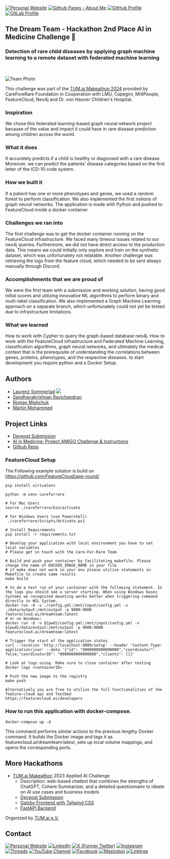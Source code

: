 <a href="https://laurenzsommerlad.com"><img src="https://img.shields.io/badge/website-000000?style=for-the-badge&logo=About.me&logoColor=white" alt="Personal Website"/></a>
<a href="https://github.laurenzsommerlad.com"><img src="https://img.shields.io/badge/github%20pages-121013?style=for-the-badge&logo=github&logoColor=white" alt="Github Pages - About Me"/></a>
<a href="https://github.com/LaurenzSommerlad" target="_blank"><img src="https://img.shields.io/badge/github-%23121011.svg?style=for-the-badge&logo=github&logoColor=white" alt="GitHub Profile"/></a>
<a href="https://gitlab.com/LaurenzSommerlad" target="_blank"><img src="https://img.shields.io/badge/gitlab-%23181717.svg?style=for-the-badge&logo=gitlab&logoColor=white" alt="GitLab Profile"/></a>

## The Dream Team - Hackathon 2nd Place AI in Medicine Challenge 🥈
### Detection of rare child diseases by applying graph machine learning to a remote dataset with federated machine learning
<br>

![Team Photo](https://github.com/LaurenzSommerlad/TUM.ai-Makeathon2024-Amigo-Challenge/assets/36761347/78b360be-0c70-4f10-91ef-2664a297fb40)


This challenge was part of the <a href="https://makeathon.tum-ai.com" target="_blank">TUM.ai Makeathon 2024</a> provided by CareForeRare Foundation in Cooperation with LMU, Capegini, MI4People, FeatureCloud, Neo4j and Dr. von Hauner Children's Hospital.

### Inspiration
We chose this federated learning-based graph neural network project because of the value and impact it could have in rare disease prediction among children across the world.

### What it does
It accurately predicts if a child is healthy or diagnosed with a rare disease. Moreover, we can predict the patients’ disease categories based on the first letter of the ICD-10 code system.

### How we built it
If a patient has one or more phenotypes and genes, we used a random forest to perform classification. We also implemented the first notions of graph neural networks. The application is made with Python and pushed to FeatureCloud inside a docker container.

### Challenges we ran into
The first challenge was to get the docker container running on the FeatureCloud infrastructure. We faced many timeout issues related to our neo4j queries. Furthermore, we did not have direct access to the production data. This means we could initially only explore and train on the synthetic dataset, which was unfortunately not relatable. Another challenge was retrieving the logs from the feature cloud, which needed to be sent always manually through Discord.

### Accomplishments that we are proud of
We were the first team with a submission and working solution, having good initial scores and utilizing innovative ML algorithms to perform binary and multi-label classification. We also implemented a Graph Machine Learning approach on a separate branch, which unfortunately could not yet be tested due to infrastructure limitations.

### What we learned
How to work with Cypher to query the graph-based database neo4j. How to work with the FeatureCloud infrastructure and Federated Machine Learning, classification algorithms, graph neural networks, and ultimately the medical context that is the prerequisite of understanding the correlations between genes, proteins, phenotypes, and the respective diseases.
to start development you require python and a Docker Setup.

## Authors
- <a href="https://laurenzsommerlad.com" target="_blank" rel="me">Laurenz Sommerlad</a> <a href="https://www.linkedin.com/in/laurenzsommerlad/" target="_blank" rel="me"><img src="https://img.shields.io/badge/LinkedIn-0077B5?logo=linkedin&logoColor=white"/></a><br>
- [Sandhanakrishnan Ravichandran](https://www.linkedin.com/in/sandhanakrishnanr/) <br>
- [Roman Mishchuk](https://www.linkedin.com/in/roman-mishchuk-0ab260bb/) <br>
- [Martin Mohammed](https://www.linkedin.com/in/martin-mohammed-30019a207/)

## Project Links

- <a href="https://devpost.com/software/the-dream-team-7uik58" target="_blank">Devpost Submission</a><br>
- <a href="https://tum-ai.notion.site/AI-in-Medicine-Project-AMIGO-d882e781fbfc4056b474fee54cdb0b2f" target="_blank">AI in Medicine: Project AMIGO Challenge & Instructions</a><br>
- <a href="https://github.com/LaurenzSommerlad/TUM.ai-Makeathon2024-Amigo-Challenge" target="_blank">Github Repo</a>

### FeatureCloud Setup
The Following example solution is build on https://github.com/FeatureCloud/app-round/

```
pip install virtualenv

python -m venv careforrare

# For Mac Users
source ./careforrare/bin/activate

# For Windows Users (use Powershell)
 ./careforrare/Scripts/Activate.ps1

# Install Requirements
pip install -r requirements.txt

# Develop your application with local environment you have to set local variables
# Please get in touch with the Care-For-Rare Team

# Build and push your container by facilitating makefile. Please change the name of DOCKER_IMAGE_NAME in your file
# if make does not work in your env please utilize statements in Makefile to create same results
make build

# to do a test run of your container with the following statement. In the logs you should see a server starting. When using Windows bases Systems we recognized mounting works better when triggering command directly in WSL System. 
docker run -d -v ./config.yml:/mnt/input/config.yml -v ./data/output:/mnt/output -p 9000:9000 featurecloud.ai/dreamteam:latest
# or on Windows:
docker run -d -v ${pwd}/config.yml:/mnt/input/config.yml -v ${pwd}/data/output:/mnt/output -p 9000:9000 featurecloud.ai/dreamteam:latest

# Trigger the start of the application states
curl --location 'http://localhost:9000/setup' --header 'Content-Type: application/json' --data '{"id": "0000000000000000","coordinator": false,"coordinatorID": "0000000000000000","clients": []}'

# Look at logs using. Make sure to close container after testing
docker logs <containerID>

# Push the new image to the registry
make push

Alternatively you are free to utilize the full functionalities of the feature-cloud api and Testbed
https://featurecloud.ai/developers

```

### How to run this application with docker-compose. 

```docker-compose up -d ```

This command performs similar actions to the previous lengthy Docker command. It builds the Docker image and tags it as featurecloud.ai/dreamteam:latest, sets up local volume mappings, and opens the corresponding ports.

## More Hackathons
- <a href="https://makeathon.tum-ai.com" target="_blank">TUM.ai Makeathon</a> 2023 Applied AI Challenge
  - Description: web-based chatbot that combines the strengths of ChatGPT, Cohere Summarizer, and a detailed questionnaire to ideate on AI use cases and business models
  - <a href="https://devpost.com/software/appliedai_canai" target="_blank" rel="nofollow noopener noreferrer">Devpost Submission</a>
  - <a href="https://github.com/LaurenzSommerlad/tum.ai-makeathon2023-frontend" target="_blank">Gatsby Frontend with Tailwind CSS</a>
  - <a href="https://github.com/LaurenzSommerlad/TUM.ai-Makeathon2023-API-Endpoint/" target="_blank">FastAPI Backend</a>

Organized by <a href="https://www.tum-ai.com" target="_blank">TUM.ai e.V.</a>

## Contact ##
<a href="https://laurenzsommerlad.com" rel="me"><img src="https://img.shields.io/badge/website-000000?style=for-the-badge&logo=About.me&logoColor=white" alt="Personal Website"/></a>
<a href="https://www.linkedin.com/in/laurenzsommerlad" target="_blank" rel="me"><img src="https://img.shields.io/badge/linkedin-%230077B5.svg?style=for-the-badge&logo=linkedin&logoColor=white" alt="LinkedIn"/></a>
<a href="https://x.com/Lauros_World" target="_blank" rel="me"><img src="https://img.shields.io/badge/X-%23000000.svg?style=for-the-badge&logo=X&logoColor=white" alt="X (Former Twitter)"/></a>
<a href="https://www.instagram.com/laurenzsommerlad/" target="_blank" rel="me"><img src="https://img.shields.io/badge/Instagram-%23E4405F.svg?style=for-the-badge&logo=Instagram&logoColor=white" alt="Instagram"/></a>
<a href="https://www.threads.net/@laurenzsommerlad" target="_blank" rel="me"><img src="https://img.shields.io/badge/Threads-000000?style=for-the-badge&logo=Threads&logoColor=white" alt="Threads"/></a>
<a href="https://www.youtube.com/@LaurenzSommerlad" target="_blank" rel="me"><img src="https://img.shields.io/badge/YouTube-%23FF0000.svg?style=for-the-badge&logo=YouTube&logoColor=white" alt="YouTube Channel"/></a>
<a href="https://www.facebook.com/LaurenzSommerlad.official/" target="_blank" rel="me"><img src="https://img.shields.io/badge/Facebook-%231877F2.svg?style=for-the-badge&logo=Facebook&logoColor=white" alt="Facebook"/></a>
<a href="https://mastodon.social/@LaurenzSommerlad" target="_blank" rel="me"><img src="https://img.shields.io/badge/-MASTODON-%232B90D9?style=for-the-badge&logo=mastodon&logoColor=white" alt="Mastodon"/></a>
<a href="https://linktr.ee/LaurenzSommerlad" target="_blank" rel="me"><img src="https://img.shields.io/badge/linktree-1de9b6?style=for-the-badge&logo=linktree&logoColor=white" alt="Linktree"/></a>
